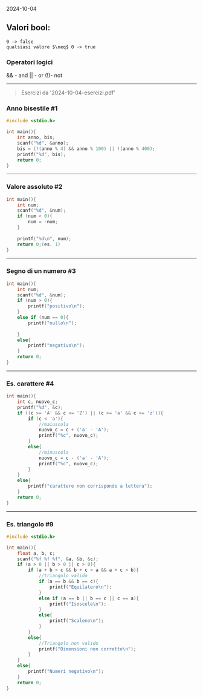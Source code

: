 2024-10-04

## Valori bool:
	0 -> false
	qualsiasi valore $\neq$ 0 -> true 
	
### Operatori logici
&& - and
|| - or
(!)- not




---
>Esercizi da '2024-10-04-esercizi.pdf'
### Anno bisestile #1


``` C
#include <stdio.h>

int main(){
	int anno, bis;
	scanf("%d", &anno);
	bis = (!(anno % 4) && anno % 100) || !(anno % 400);
	printf("%d", bis);
	return 0;
}

```
---
### Valore assoluto #2


``` C
int main(){
	int num;
	scanf("%d", &num);
	if (num < 0){
		num = -num;	
	}
	
	printf("%d\n", num);
	return 0;(es. 1)
}
```
---

### Segno di un numero #3

```C
int main(){
	int num;
	scanf("%d", &num);
	if (num > 0){
		printf("positivo\n");
	}
	else if (num == 0){
		printf("nullo\n");	
		
	}
	else{
		printf("negativo\n");	
	}	
	return 0;
}
```

---
### Es. carattere #4

```C
int main(){
	int c, nuovo_c;
	printf("%d", &c);
	if ((c >= 'A' && c <= 'Z') || (c >= 'a' && c <= 'z')){
		if (c < 'a'){
			//maiuscola
			nuovo_c = c + ('a' - 'A');
			printf("%c", nuovo_c);
		}
		else{
			//minuscola	
			nuovo_c = c - ('a' - 'A');
			printf("%c", nuovo_c);
		}	
	}
	else{
		printf("carattere non corrisponde a lettera");
	}
	return 0;
}
```
---
### Es. triangolo #9

``` C
#include <stdio.h>

int main(){
	float a, b, c;
	scanf("%f %f %f", &a, &b, &c);
	if (a > 0 || b > 0 || c > 0){
		if (a + b > c && b + c > a && a + c > b){
			//triangolo valido
			if (a == b && b == c){
				printf("Equilatero\n");
			}
			else if (a == b || b == c || c == a){
				printf("Isoscele\n");
			}
			else{
				printf("Scaleno\n");
			}
		}
		else{
			//Triangolo non valido
			printf("Dimensioni non corrette\n");
		}
	}
	else{
		printf("Numeri negativo\n");	
	}
	return 0;
}
```